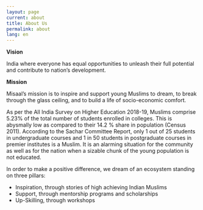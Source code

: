 ```yaml
---
layout: page
current: about
title: About Us
permalink: about
lang: en
---
```

**Vision**

India where everyone has equal opportunities to unleash their full potential and contribute to nation’s development.

**Mission**

Misaal’s mission is to inspire and support young Muslims to dream, to break through the glass ceiling, and to build a life of socio-economic comfort. 

As per the All India Survey on Higher Education 2018-19, Muslims comprise 5.23% of the total number of students enrolled in colleges. This is abysmally low as compared to their 14.2 % share in population (Census 2011). According to the Sachar Committee Report, only 1 out of 25 students in undergraduate courses and 1 in 50 students in postgraduate courses in premier institutes is a Muslim. It is an alarming situation for the community as well as for the nation when a sizable chunk of the young population is not educated.

In order to make a positive difference, we dream of an ecosystem standing on three pillars:

* Inspiration, through stories of high achieving Indian Muslims
* Support, through mentorship programs and scholarships
* Up-Skilling, through workshops
